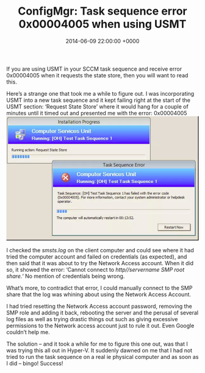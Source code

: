 ﻿---
layout: post
title:  "ConfigMgr: Task sequence error 0x00004005 when using USMT"
date:   2014-06-09 22:00:00 +0000
categories: ConfigMgr
tags: [configmgr, tasksequence, usmt]
---

If you are using USMT in your SCCM task sequence and receive error 0x00004005 when it requests the state store, then you will want to read this.

Here’s a strange one that took me a while to figure out.  I was incorporating USMT into a new task sequence and it kept failing right at the start of the USMT section: ‘Request State Store’ where it would hang for a couple of minutes until it timed out and presented me with the error: 0x00004005
![1-8](/assets/images/1-8.PNG)

I checked the *smsts.log* on the client computer and could see where it had tried the computer account and failed on credentials (as expected), and then said that it was about to try the Network Access account.  When it did so, it showed the error: ‘Cannot connect to *http//servername SMP root share.*‘  No mention of credentials being wrong.

What’s more, to contradict that error, I could manually connect to the SMP share that the log was whining about using the Network Access Account.

I had tried resetting the Network Access account password, removing the SMP role and adding it back, rebooting the server and the perusal of several log files as well as trying drastic things out such as giving excessive permissions to the Network access account just to rule it out.  Even Google couldn’t help me.

The solution – and it took a while for me to figure this one out, was that I was trying this all out in Hyper-V.  It suddenly dawned on me that I had not tried to run the task sequence on a real ie physical computer and as soon as I did –  bingo!  Success!
